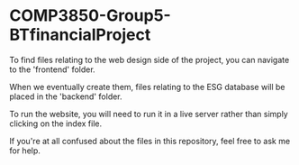 # COMP3850-Group5-BTfinancialProject

To find files relating to the web design side of the project, 
you can navigate to the 'frontend' folder.

When we eventually create them, files relating to the ESG database
will be placed in the 'backend' folder.

To run the website, you will need to run it in a live server rather 
than simply clicking on the index file.

If you're at all confused about the files in this repository, feel
free to ask me for help.
 
